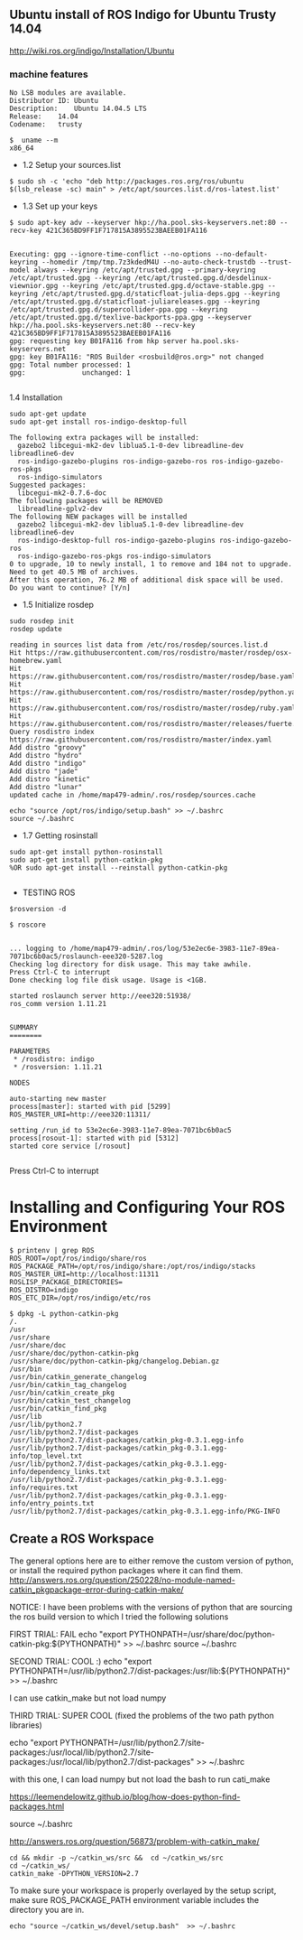 Ubuntu install of ROS Indigo for Ubuntu Trusty 14.04
---

http://wiki.ros.org/indigo/Installation/Ubuntu


### machine features


```
No LSB modules are available.
Distributor ID:	Ubuntu
Description:	Ubuntu 14.04.5 LTS
Release:	14.04
Codename:	trusty

```



```
$  uname --m
x86_64
```


* 1.2 Setup your sources.list


```
$ sudo sh -c 'echo "deb http://packages.ros.org/ros/ubuntu $(lsb_release -sc) main" > /etc/apt/sources.list.d/ros-latest.list'
```

* 1.3 Set up your keys

```
$ sudo apt-key adv --keyserver hkp://ha.pool.sks-keyservers.net:80 --recv-key 421C365BD9FF1F717815A3895523BAEEB01FA116


Executing: gpg --ignore-time-conflict --no-options --no-default-keyring --homedir /tmp/tmp.7z3kdedM4U --no-auto-check-trustdb --trust-model always --keyring /etc/apt/trusted.gpg --primary-keyring /etc/apt/trusted.gpg --keyring /etc/apt/trusted.gpg.d/desdelinux-viewnior.gpg --keyring /etc/apt/trusted.gpg.d/octave-stable.gpg --keyring /etc/apt/trusted.gpg.d/staticfloat-julia-deps.gpg --keyring /etc/apt/trusted.gpg.d/staticfloat-juliareleases.gpg --keyring /etc/apt/trusted.gpg.d/supercollider-ppa.gpg --keyring /etc/apt/trusted.gpg.d/texlive-backports-ppa.gpg --keyserver hkp://ha.pool.sks-keyservers.net:80 --recv-key 421C365BD9FF1F717815A3895523BAEEB01FA116
gpg: requesting key B01FA116 from hkp server ha.pool.sks-keyservers.net
gpg: key B01FA116: "ROS Builder <rosbuild@ros.org>" not changed
gpg: Total number processed: 1
gpg:              unchanged: 1
 
```

1.4 Installation 
 
```
sudo apt-get update
sudo apt-get install ros-indigo-desktop-full
```

```
The following extra packages will be installed:
  gazebo2 libcegui-mk2-dev liblua5.1-0-dev libreadline-dev libreadline6-dev
  ros-indigo-gazebo-plugins ros-indigo-gazebo-ros ros-indigo-gazebo-ros-pkgs
  ros-indigo-simulators
Suggested packages:
  libcegui-mk2-0.7.6-doc
The following packages will be REMOVED
  libreadline-gplv2-dev
The following NEW packages will be installed
  gazebo2 libcegui-mk2-dev liblua5.1-0-dev libreadline-dev libreadline6-dev
  ros-indigo-desktop-full ros-indigo-gazebo-plugins ros-indigo-gazebo-ros
  ros-indigo-gazebo-ros-pkgs ros-indigo-simulators
0 to upgrade, 10 to newly install, 1 to remove and 184 not to upgrade.
Need to get 40.5 MB of archives.
After this operation, 76.2 MB of additional disk space will be used.
Do you want to continue? [Y/n] 
```


* 1.5 Initialize rosdep

```
sudo rosdep init
rosdep update
```


```
reading in sources list data from /etc/ros/rosdep/sources.list.d
Hit https://raw.githubusercontent.com/ros/rosdistro/master/rosdep/osx-homebrew.yaml
Hit https://raw.githubusercontent.com/ros/rosdistro/master/rosdep/base.yaml
Hit https://raw.githubusercontent.com/ros/rosdistro/master/rosdep/python.yaml
Hit https://raw.githubusercontent.com/ros/rosdistro/master/rosdep/ruby.yaml
Hit https://raw.githubusercontent.com/ros/rosdistro/master/releases/fuerte.yaml
Query rosdistro index https://raw.githubusercontent.com/ros/rosdistro/master/index.yaml
Add distro "groovy"
Add distro "hydro"
Add distro "indigo"
Add distro "jade"
Add distro "kinetic"
Add distro "lunar"
updated cache in /home/map479-admin/.ros/rosdep/sources.cache
```



```
echo "source /opt/ros/indigo/setup.bash" >> ~/.bashrc
source ~/.bashrc
```

* 1.7 Getting rosinstall 



```
sudo apt-get install python-rosinstall
sudo apt-get install python-catkin-pkg
%OR sudo apt-get install --reinstall python-catkin-pkg


```


* TESTING ROS 

```
$rosversion -d
```

```
$ roscore


... logging to /home/map479-admin/.ros/log/53e2ec6e-3983-11e7-89ea-7071bc6b0ac5/roslaunch-eee320-5287.log
Checking log directory for disk usage. This may take awhile.
Press Ctrl-C to interrupt
Done checking log file disk usage. Usage is <1GB.

started roslaunch server http://eee320:51938/
ros_comm version 1.11.21


SUMMARY
========

PARAMETERS
 * /rosdistro: indigo
 * /rosversion: 1.11.21

NODES

auto-starting new master
process[master]: started with pid [5299]
ROS_MASTER_URI=http://eee320:11311/

setting /run_id to 53e2ec6e-3983-11e7-89ea-7071bc6b0ac5
process[rosout-1]: started with pid [5312]
started core service [/rosout]


```
Press Ctrl-C to interrupt





# Installing and Configuring Your ROS Environment

```
$ printenv | grep ROS
ROS_ROOT=/opt/ros/indigo/share/ros
ROS_PACKAGE_PATH=/opt/ros/indigo/share:/opt/ros/indigo/stacks
ROS_MASTER_URI=http://localhost:11311
ROSLISP_PACKAGE_DIRECTORIES=
ROS_DISTRO=indigo
ROS_ETC_DIR=/opt/ros/indigo/etc/ros
```

```
$ dpkg -L python-catkin-pkg
/.
/usr
/usr/share
/usr/share/doc
/usr/share/doc/python-catkin-pkg
/usr/share/doc/python-catkin-pkg/changelog.Debian.gz
/usr/bin
/usr/bin/catkin_generate_changelog
/usr/bin/catkin_tag_changelog
/usr/bin/catkin_create_pkg
/usr/bin/catkin_test_changelog
/usr/bin/catkin_find_pkg
/usr/lib
/usr/lib/python2.7
/usr/lib/python2.7/dist-packages
/usr/lib/python2.7/dist-packages/catkin_pkg-0.3.1.egg-info
/usr/lib/python2.7/dist-packages/catkin_pkg-0.3.1.egg-info/top_level.txt
/usr/lib/python2.7/dist-packages/catkin_pkg-0.3.1.egg-info/dependency_links.txt
/usr/lib/python2.7/dist-packages/catkin_pkg-0.3.1.egg-info/requires.txt
/usr/lib/python2.7/dist-packages/catkin_pkg-0.3.1.egg-info/entry_points.txt
/usr/lib/python2.7/dist-packages/catkin_pkg-0.3.1.egg-info/PKG-INFO

```





## Create a ROS Workspace


The general options here are to either remove the custom version of python, or install the required python packages where it can find them.
http://answers.ros.org/question/250228/no-module-named-catkin_pkgpackage-error-during-catkin-make/


NOTICE: I have been problems with the versions of python that are sourcing the ros build version
to which I tried the following solutions

FIRST TRIAL: FAIL 
echo "export PYTHONPATH=/usr/share/doc/python-catkin-pkg:${PYTHONPATH}"  >> ~/.bashrc
source ~/.bashrc

SECOND TRIAL: COOL :) 
echo "export PYTHONPATH=/usr/lib/python2.7/dist-packages:/usr/lib:${PYTHONPATH}"  >> ~/.bashrc

I can use catkin_make but not load numpy


THIRD TRIAL: SUPER COOL (fixed the problems of the two path python libraries) 

echo "export PYTHONPATH=/usr/lib/python2.7/site-packages:/usr/local/lib/python2.7/site-packages:/usr/local/lib/python2.7/dist-packages" >> ~/.bashrc

with this one, I can load numpy but not load the bash to run cati_make

https://leemendelowitz.github.io/blog/how-does-python-find-packages.html



source ~/.bashrc

http://answers.ros.org/question/56873/problem-with-catkin_make/


```
cd && mkdir -p ~/catkin_ws/src &&  cd ~/catkin_ws/src
cd ~/catkin_ws/
catkin_make -DPYTHON_VERSION=2.7 
```



To make sure your workspace is properly overlayed by the setup script, make sure ROS_PACKAGE_PATH environment variable includes the directory you are in. 




```
echo "source ~/catkin_ws/devel/setup.bash"  >> ~/.bashrc
```



















